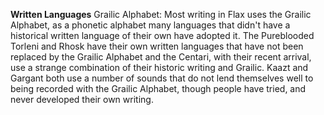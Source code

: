 

**Written Languages**
Grailic Alphabet: Most writing in Flax uses the Grailic Alphabet, as a phonetic alphabet many languages that didn't have a historical written language of their own have adopted it. The Pureblooded Torleni and Rhosk have their own written languages that have not been replaced by the Grailic Alphabet and the Centari, with their recent arrival, use a strange combination of their historic writing and Grailic. Kaazt and Gargant both use a number of sounds that do not lend themselves well to being recorded with the Grailic Alphabet, though people have tried, and never developed their own writing.
